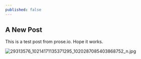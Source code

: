 ```yaml
---
published: false
---
```

## A New Post

This is a test post from prose.io. Hope it works.

![29313576_10214171135371295_1020287085403868752_n.jpg]({{site.baseurl}}/_posts/29313576_10214171135371295_1020287085403868752_n.jpg)



